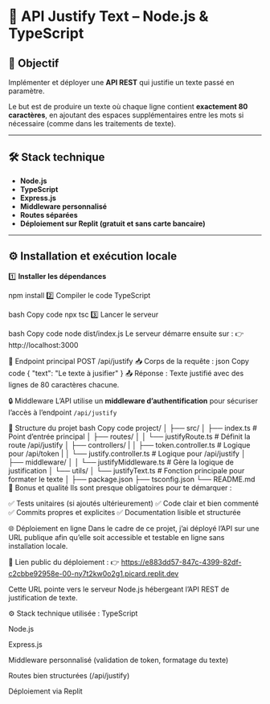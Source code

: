 # 🧾 API Justify Text – Node.js & TypeScript

## 🎯 Objectif

Implémenter et déployer une **API REST** qui justifie un texte passé en paramètre.

Le but est de produire un texte où chaque ligne contient **exactement 80 caractères**, en ajoutant des espaces supplémentaires entre les mots si nécessaire (comme dans les traitements de texte).

---

## 🛠️ Stack technique

- **Node.js**
- **TypeScript**
- **Express.js**
- **Middleware personnalisé**
- **Routes séparées**
- **Déploiement sur Replit (gratuit et sans carte bancaire)**

---

## ⚙️ Installation et exécution locale

1️⃣ **Installer les dépendances**

npm install
2️⃣ Compiler le code TypeScript

bash
Copy code
npx tsc
3️⃣ Lancer le serveur

bash
Copy code
node dist/index.js
Le serveur démarre ensuite sur :
👉 http://localhost:3000

🧩 Endpoint principal
POST /api/justify
📥 Corps de la requête :
json
Copy code
{
  "text": "Le texte à jusifier"
}
📤 Réponse :
Texte justifié avec des lignes de 80 caractères chacune.

🔒 Middleware
L’API utilise un **middleware d’authentification** pour sécuriser l’accès à l’endpoint `/api/justify`

📁 Structure du projet
bash
Copy code
project/
│
├── src/
│   ├── index.ts          # Point d’entrée principal
│   ├── routes/
│   │   └── justifyRoute.ts   # Définit la route /api/justify
│   ├── controllers/
|   │   ├── token.controller.ts      # Logique pour /api/token
|   │   └── justify.controller.ts    # Logique pour /api/justify
│   ├── middleware/
│   │   └── justifyMiddleware.ts  # Gère la logique de justification
│   └── utils/
│       └── justifyText.ts   # Fonction principale pour formater le texte
│
├── package.json
├── tsconfig.json
└── README.md
🧪 Bonus et qualité
Ils sont presque obligatoires pour te démarquer :

✅ Tests unitaires (si ajoutés ultérieurement)
✅ Code clair et bien commenté
✅ Commits propres et explicites
✅ Documentation lisible et structurée

🌐 Déploiement en ligne
Dans le cadre de ce projet, j’ai déployé l’API sur une URL publique afin qu’elle soit accessible et testable en ligne sans installation locale.

🔗 Lien public du déploiement :
👉 https://e883dd57-847c-4399-82df-c2cbbe92958e-00-ny7t2kw0o2g1.picard.replit.dev

Cette URL pointe vers le serveur Node.js hébergeant l’API REST de justification de texte.

⚙️ Stack technique utilisée :
TypeScript

Node.js

Express.js

Middleware personnalisé (validation de token, formatage du texte)

Routes bien structurées (/api/justify)

Déploiement via Replit
